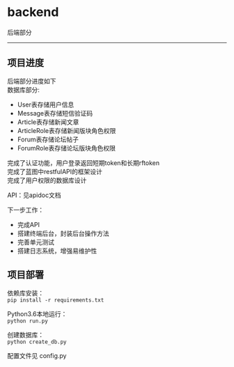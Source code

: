 # backend
后端部分

---
## 项目进度
后端部分进度如下  
数据库部分:
- User表存储用户信息
- Message表存储短信验证码
- Article表存储新闻文章
- ArticleRole表存储新闻版块角色权限
- Forum表存储论坛帖子
- ForumRole表存储论坛版块角色权限

完成了认证功能，用户登录返回短期token和长期rftoken  
完成了蓝图中restfulAPI的框架设计  
完成了用户权限的数据库设计  

API：见apidoc文档

下一步工作：  
- 完成API
- 搭建终端后台，封装后台操作方法
- 完善单元测试
- 搭建日志系统，增强易维护性

## 项目部署

依赖库安装：  
`pip install -r requirements.txt`  

Python3.6本地运行：  
`python run.py`

创建数据库：  
`python create_db.py`  

配置文件见 config.py
